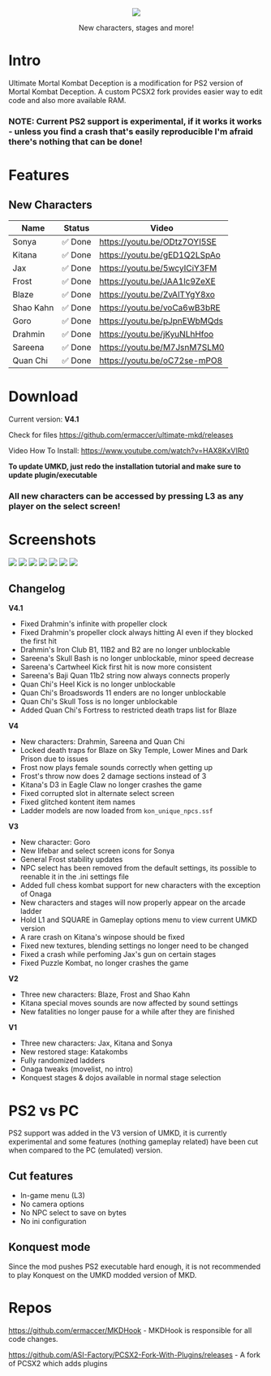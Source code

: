 ﻿<p align="center"><img src=https://i.imgur.com/Hjf4Gsg.png></p>

<p align="center">New characters, stages and more!</p>


# Intro

Ultimate Mortal Kombat Deception is a modification for PS2 version of Mortal Kombat Deception. A custom PCSX2 fork provides easier way to edit code and also more available RAM.

### NOTE: Current PS2 support is experimental, if it works it works - unless you find a crash that's easily reproducible I'm afraid there's nothing that can be done!


# Features

## New Characters

| Name | Status | Video |
|       ---       |       ---       |      ---       |
| Sonya | ✅ Done | https://youtu.be/ODtz7OYI5SE |
| Kitana | ✅ Done | https://youtu.be/gED1Q2LSpAo |
| Jax | ✅ Done | https://youtu.be/5wcyICiY3FM |
| Frost | ✅ Done| https://youtu.be/JAA1lc9ZeXE |
| Blaze | ✅ Done| https://youtu.be/ZvAlTYgY8xo |
| Shao Kahn | ✅ Done | https://youtu.be/voCa6wB3bRE |
| Goro | ✅ Done | https://youtu.be/pJpnEWbMQds |
| Drahmin | ✅ Done| https://youtu.be/jKyuNLhHfoo |
| Sareena | ✅ Done | https://youtu.be/M7JsnM7SLM0 |
| Quan Chi | ✅ Done | https://youtu.be/oC72se-mPO8 |



# Download
Current version: **V4.1**

Check for files https://github.com/ermaccer/ultimate-mkd/releases

Video How To Install: https://www.youtube.com/watch?v=HAX8KxVIRt0


**To update UMKD, just redo the installation tutorial and make sure to update plugin/executable**

### All new characters can be accessed by pressing L3 as any player on the select screen!



# Screenshots
![](https://raw.githubusercontent.com/ermaccer/ultimate-mkd/master/img/1.jpg)
![](https://raw.githubusercontent.com/ermaccer/ultimate-mkd/master/img/2.jpg)
![](https://raw.githubusercontent.com/ermaccer/ultimate-mkd/master/img/3.jpg)
![](https://raw.githubusercontent.com/ermaccer/ultimate-mkd/master/img/4.jpg)
![](https://raw.githubusercontent.com/ermaccer/ultimate-mkd/master/img/5.jpg)
![](https://raw.githubusercontent.com/ermaccer/ultimate-mkd/master/img/6.jpg)
![](https://raw.githubusercontent.com/ermaccer/ultimate-mkd/master/img/7.jpg)

## Changelog

**V4.1**
- Fixed Drahmin's infinite with propeller clock
- Fixed Drahmin's propeller clock always hitting AI even if they blocked the first hit
- Drahmin's Iron Club B1, 11B2 and B2 are no longer unblockable
- Sareena's Skull Bash is no longer unblockable, minor speed decrease
- Sareena's Cartwheel Kick first hit is now more consistent
- Sareena's Baji Quan 11b2 string now always connects properly
- Quan Chi's Heel Kick is no longer unblockable
- Quan Chi's Broadswords 11 enders are no longer unblockable 
- Quan Chi's Skull Toss is no longer unblockable
- Added Quan Chi's Fortress to restricted death traps list for Blaze    

**V4**
 - New characters: Drahmin, Sareena and Quan Chi
 - Locked death traps for Blaze on Sky Temple, Lower Mines and Dark Prison due to issues
 - Frost now plays female sounds correctly when getting up
 - Frost's throw now does 2 damage sections instead of 3
 - Kitana's D3 in Eagle Claw no longer crashes the game
 - Fixed corrupted slot in alternate select screen
 - Fixed glitched kontent item names
 - Ladder models are now loaded from `kon_unique_npcs.ssf`

**V3**
 - New character: Goro
 - New lifebar and select screen icons for Sonya
 - General Frost stability updates
 - NPC select has been removed from the default settings, its possible to reenable it in the .ini settings file
 - Added full chess kombat support for new characters with the exception of Onaga
 - New characters and stages will now properly appear on the arcade ladder  
 - Hold L1 and SQUARE in Gameplay options menu to view current UMKD version 
 - A rare crash on Kitana's winpose should be fixed
 - Fixed new textures, blending settings no longer need to be changed
 - Fixed a crash while perfoming Jax's gun on certain stages
 - Fixed Puzzle Kombat, no longer crashes the game

  
**V2**
 - Three new characters: Blaze, Frost and Shao Kahn
 - Kitana special moves sounds are now affected by sound settings
 - New fatalities no longer pause for a while after they are finished

**V1**
 - Three new characters: Jax, Kitana and Sonya
 - New restored stage: Katakombs
 - Fully randomized ladders
 - Onaga tweaks (movelist, no intro)
 - Konquest stages & dojos available in normal stage selection


# PS2 vs PC
PS2 support was added in the V3 version of UMKD, it is currently experimental and some features (nothing gameplay related) have been cut when compared to the PC (emulated) version.

## Cut features
- In-game menu (L3)
- No camera options
- No NPC select to save on bytes
- No ini configuration


## Konquest mode

Since the mod pushes PS2 executable hard enough, it is not recommended to play Konquest on the UMKD modded version of MKD.

# Repos
https://github.com/ermaccer/MKDHook - MKDHook is responsible for all code changes.

https://github.com/ASI-Factory/PCSX2-Fork-With-Plugins/releases - A fork of PCSX2 which adds plugins